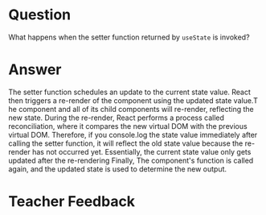 # Question

What happens when the setter function returned by `useState` is invoked?

# Answer

The setter function schedules an update to the current state value. React then triggers a re-render of the component using the updated state value.T he component and all of its child components will re-render, reflecting the new state. During the re-render, React performs a process called reconciliation, where it compares the new virtual DOM with the previous virtual DOM. Therefore, if you console.log the state value immediately after calling the setter function, it will reflect the old state value because the re-render has not occurred yet. Essentially, the current state value only gets updated after the re-rendering
Finally, The component's function is called again, and the updated state is used to determine the new output. 
# Teacher Feedback